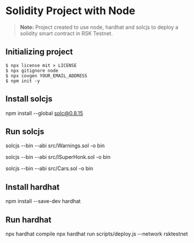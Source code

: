 # Solidity Project with Node
>**Note:** Project created to use node, hardhat and solcjs to deploy a solidity smart contract in RSK Testnet.

## Initializing project

```
$ npx license mit > LICENSE
$ npx gitignore node
$ npx covgen YOUR_EMAIL_ADDRESS
$ npm init -y
```

## Install solcjs
 npm install --global solc@0.8.15

## Run solcjs
solcjs --bin --abi src/Warnings.sol -o bin

solcjs --bin --abi src/ISuperHonk.sol -o bin

solcjs --bin --abi src/Cars.sol -o bin

## Install hardhat
npm install --save-dev hardhat

## Run hardhat
npx hardhat compile
npx hardhat run scripts/deploy.js --network rsktestnet